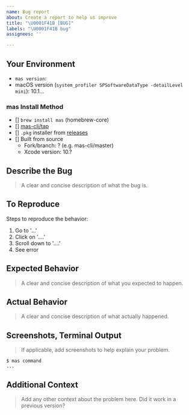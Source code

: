 ```yaml
---
name: Bug report
about: Create a report to help us improve
title: "\U0001F41B [BUG]"
labels: "\U0001F41B bug"
assignees: ''

---
```



## Your Environment

- `mas version`:
- macOS version (`system_profiler SPSoftwareDataType -detailLevel mini`): 10.1...

### mas Install Method

- [] `brew install mas` (homebrew-core)
- [] [mas-cli/tap](https://github.com/mas-cli/homebrew-tap)
- [] `.pkg` installer from [releases](https://github.com/mas-cli/mas/releases)
- [] Built from source
   - Fork/branch: ? (e.g. mas-cli/master)
   - Xcode version: 10.?

## Describe the Bug

> A clear and concise description of what the bug is.



## To Reproduce

Steps to reproduce the behavior:

1. Go to '...'
1. Click on '....'
1. Scroll down to '....'
1. See error

## Expected Behavior

> A clear and concise description of what you expected to happen.



## Actual Behavior

> A clear and concise description of what actually happened.



## Screenshots, Terminal Output

> If applicable, add screenshots to help explain your problem.



```
$ mas command
...
```


## Additional Context

> Add any other context about the problem here.
> Did it work in a previous version?


